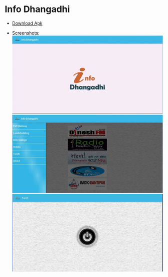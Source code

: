 # Info Dhangadhi

* [Download Apk](https://github.com/clzprojects/info-dhangadhi/blob/master/InfoDhangadhi.apk)

* Screenshots:
![alt text](https://github.com/clzprojects/info-dhangadhi/blob/master/info_dhangadhi_1.jpg "")
![alt text](https://github.com/clzprojects/info-dhangadhi/blob/master/info_dhangadhi_2.jpg "")
![alt text](https://github.com/clzprojects/info-dhangadhi/blob/master/info_dhangadhi_3.jpg "")